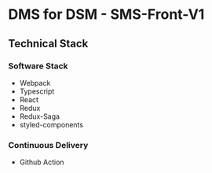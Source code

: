 # DMS for DSM - SMS-Front-V1

## Technical Stack

### Software Stack
- Webpack
- Typescript
- React
- Redux
- Redux-Saga
- styled-components
### Continuous Delivery
- Github Action
